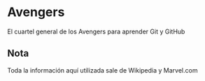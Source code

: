 # Avengers

El cuartel general de los Avengers para aprender Git y GitHub

## Nota
Toda la información aquí utilizada sale de Wikipedia y Marvel.com 

